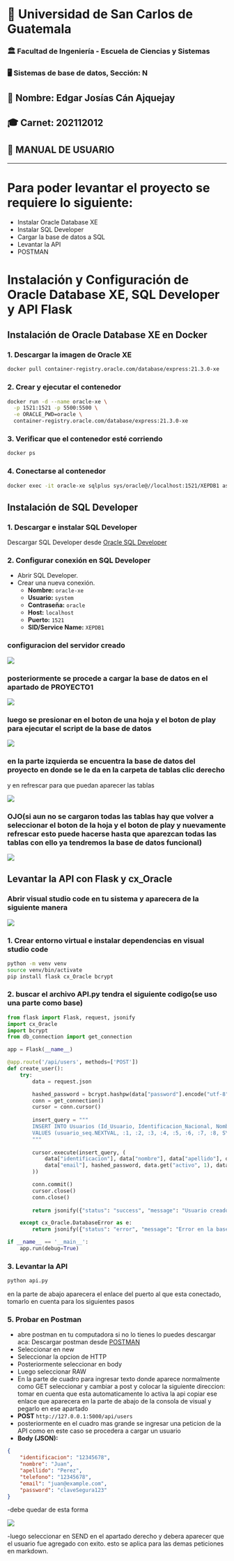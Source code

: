 # 📌 Universidad de San Carlos de Guatemala  
### 🏛 Facultad de Ingeniería - Escuela de Ciencias y Sistemas  
### 🖥 Sistemas de base de datos, Sección: N  

## 👤 Nombre: **Edgar Josías Cán Ajquejay**  
## 🎓 Carnet: **202112012**  

## 🏥 **MANUAL DE USUARIO**  
---

# Para poder levantar el proyecto se requiere lo siguiente:
- Instalar Oracle Database XE
- Instalar SQL Developer
- Cargar la base de datos a SQL
- Levantar la API
- POSTMAN

# Instalación y Configuración de Oracle Database XE, SQL Developer y API Flask

## Instalación de Oracle Database XE en Docker

### 1. Descargar la imagen de Oracle XE
```bash
docker pull container-registry.oracle.com/database/express:21.3.0-xe
```

### 2. Crear y ejecutar el contenedor
```bash
docker run -d --name oracle-xe \
  -p 1521:1521 -p 5500:5500 \
  -e ORACLE_PWD=oracle \
  container-registry.oracle.com/database/express:21.3.0-xe
```

### 3. Verificar que el contenedor esté corriendo
```bash
docker ps
```

### 4. Conectarse al contenedor
```bash
docker exec -it oracle-xe sqlplus sys/oracle@//localhost:1521/XEPDB1 as sysdba
```

## Instalación de SQL Developer

### 1. Descargar e instalar SQL Developer
Descargar SQL Developer desde [Oracle SQL Developer](https://www.oracle.com/tools/downloads/sqldev-downloads.html)

### 2. Configurar conexión en SQL Developer
- Abrir SQL Developer.
- Crear una nueva conexión.
  - **Nombre:** `oracle-xe`
  - **Usuario:** `system`
  - **Contraseña:** `oracle`
  - **Host:** `localhost`
  - **Puerto:** `1521`
  - **SID/Service Name:** `XEPDB1`

### configuracion del servidor creado
![](img/sqlserver.png)

### posteriormente se procede a cargar la base de datos en el apartado de PROYECTO1 
![](img/cargardb.png)

### luego se presionar en el boton de una hoja y el boton de play para ejecutar el script de la base de datos
![](img/ejecutardb.png)

### en la parte izquierda se encuentra la base de datos del proyecto en donde se le da en la carpeta de tablas clic derecho
y en refrescar para que puedan aparecer las tablas

![](img/vertablas.png)

### OJO(si aun no se cargaron todas las tablas hay que volver a seleccionar el boton de la hoja y el boton de play y nuevamente refrescar esto puede hacerse hasta que aparezcan todas las tablas con ello ya tendremos la base de datos funcional)

![](img/tablasfin.png)

## Levantar la API con Flask y cx_Oracle

### Abrir visual studio code en tu sistema y aparecera de la siguiente manera

![](img/visualapi.png)

### 1. Crear entorno virtual e instalar dependencias en visual studio code 
```bash
python -m venv venv
source venv/bin/activate  
pip install flask cx_Oracle bcrypt
```

### 2. buscar el archivo API.py tendra el siguiente codigo(se uso una parte como base)
```python
from flask import Flask, request, jsonify
import cx_Oracle
import bcrypt
from db_connection import get_connection

app = Flask(__name__)

@app.route('/api/users', methods=['POST'])
def create_user():
    try:
        data = request.json

        hashed_password = bcrypt.hashpw(data["password"].encode("utf-8"), bcrypt.gensalt()).decode("utf-8")
        conn = get_connection()
        cursor = conn.cursor()
        
        insert_query = """
        INSERT INTO Usuarios (Id_Usuario, Identificacion_Nacional, Nombre, Apellido, Telefono, Email, Contraseña, Activo, Correo_Confirmado, created_at, updated_at)
        VALUES (usuario_seq.NEXTVAL, :1, :2, :3, :4, :5, :6, :7, :8, SYSTIMESTAMP, SYSTIMESTAMP)
        """
        
        cursor.execute(insert_query, (
            data["identificacion"], data["nombre"], data["apellido"], data["telefono"],
            data["email"], hashed_password, data.get("activo", 1), data.get("correo_confirmado", 0)
        ))

        conn.commit()
        cursor.close()
        conn.close()
        
        return jsonify({"status": "success", "message": "Usuario creado correctamente"}), 201

    except cx_Oracle.DatabaseError as e:
        return jsonify({"status": "error", "message": "Error en la base de datos", "details": str(e)}), 500

if __name__ == '__main__':
    app.run(debug=True)
```

### 3. Levantar la API
```bash
python api.py
```
en la parte de abajo aparecera el enlace del puerto al que esta conectado, tomarlo en cuenta para los siguientes pasos

### 5. Probar en Postman
- abre postman en tu computadora si no lo tienes lo puedes descargar aca: Descargar postman desde [POSTMAN](https://www.postman.com/downloads/)
- Seleccionar en new 
- Seleccionar la opcion de HTTP
- Posteriormente seleccionar en body
- Luego seleccionar RAW
- En la parte de cuadro para ingresar texto donde aparece normalmente como GET seleccionar y cambiar a post y colocar la siguiente
  direccion: tomar en cuenta que esta automaticamente lo activa la api copiar ese enlace que aparecera en la parte de abajo de la consola de visual y pegarlo en ese apartado
- **POST** `http://127.0.0.1:5000/api/users`
- posteriormente en el cuadro mas grande se ingresar una peticion de la API como en este caso se procedera a cargar un usuario
- **Body (JSON):**
```json
{
    "identificacion": "12345678",
    "nombre": "Juan",
    "apellido": "Perez",
    "telefono": "12345678",
    "email": "juan@example.com",
    "password": "claveSegura123"
}
```
-debe quedar de esta forma

![](img/postman1.png)

-luego seleccionar en SEND en el apartado derecho y debera aparecer que el usuario fue agregado con exito. esto se aplica para las demas peticiones en markdown.

```markdown
